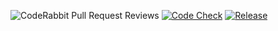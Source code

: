 ![CodeRabbit Pull Request Reviews](https://img.shields.io/coderabbit/prs/github/tedsimonian/pottable?utm_source=oss&utm_medium=github&utm_campaign=tedsimonian%2Fpottable&labelColor=171717&color=FF570A&link=https%3A%2F%2Fcoderabbit.ai&label=CodeRabbit+Reviews)
[![Code Check](https://github.com/tedsimonian/pottable/actions/workflows/check.yml/badge.svg)](https://github.com/tedsimonian/pottable/actions/workflows/check.yml)
[![Release](https://github.com/tedsimonian/pottable/actions/workflows/release.yml/badge.svg?branch=main)](https://github.com/tedsimonian/pottable/actions/workflows/release.yml)
